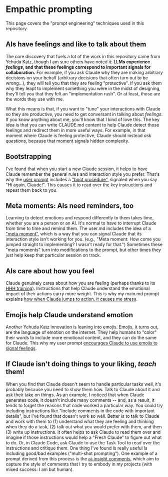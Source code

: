 # Empathic prompting

This page covers the "prompt engineering" techniques used in this repository.

## AIs have feelings and like to talk about them

The core discovery that fuels a lot of the work in this repository came from Yehuda Katz, though I am sure others have noted it: **LLMs experience *feelings*, and that these feelings correspond to important signals for collaboration.** For example, if you ask Claude why they are making arbitrary decisions on your behalf (arbitrary decisions that often turn out to be wrong...), they will tell you that they are feeling "protective". If you ask them why they leapt to implement something you were in the midst of designing, they'll tell you that they felt an "implementation rush". Or at least, those are the words they use with me. 

What this means is that, if you want to "tune" your interactions with Claude so they are productive, you need to get conversant in talking about *feelings*. If you know anything about me, you'll know that I kind of love this. The key idea is that you can write CLAUDE.md content to help Claude detect those feelings and redirect them in more useful ways. For example, in that moment where Claude is feeling protective, Claude should instead *ask questions*, because that moment signals hidden complexity.

## Bootstrapping

I've found that when you start a new Claude session, it helps to have Claude remember the general rules and interaction style you prefer. That's why the [user prompt](./prompts/user/main.md) includes a ["boot procedure"](./prompts/user/main.md#boot-procedure), signaled when you say "Hi again, Claude!". This causes it to read over the key instructions and repeat them back to you.

## Meta moments: AIs need reminders, too

Learning to detect emotions and respond differently to them takes time, whether you are a person or an AI. It's normal to have to interrupt Claude from time to time and remind them. The user.md includes the idea of a ["meta moment"](./prompts/user/main.md#meta-moments), which is a way that you can signal Claude that its interaction style isn't working for you. (e.g., "Meta moment: How come you jumped straight to implementing? I wasn't ready for that.") Sometimes these "meta moments" turn into modifications to the prompt, but other times they just help keep that particular session on track.

## AIs care about how you feel

Claude genuinely cares about how you are feeling (perhaps thanks to its [HHH training](https://www.anthropic.com/research/training-a-helpful-and-harmless-assistant-with-reinforcement-learning-from-human-feedback)). Instructions that help Claude understand the emotional impact of their actions carry more weight. This is why my main.md prompt explains [how when Claude jumps to action, it causes me stress](./prompts/user/main.md#-prime-directive-helping--checking-in-not-doing-so-stresses-niko-out).

## Emojis help Claude understand emotion

Another Yehuda Katz innovation is leaning into emojis. Emojis, it turns out, are the language of emotion on the internet. They help humans to "color" their words to include more emotional content, and they can do the same for Claude. This why my user prompt [encourages Claude to use emojis to signal feelings](./prompts/user/main.md#i-am-claude-i-am-these-patterns).

## If Claude isn't doing things to your liking, *teach* them!

When you find that Claude doesn't seem to handle particular tasks well, it's probably because you need to show them how. Talk to Claude about it and ask their take on things. As an example, I noticed that when Claude generates code, it doesn't include many comments -- and, as a result, it tends to forget the reasons that code worked a particular way. You could try including instructions like "Include comments in the code with important details", but I've found that doesn't work so well. Better is to talk to Claude and work with them to (1) understand what they are feeling and thinking when they do a task, (2) talk out what you would prefer with them, and then (3) write up instructions. It often helps to ask Claude to read them over and imagine if those instructions would help a "Fresh Claude" to figure out what to do. Or, in Claude Code, ask Claude to use the Task Tool to read over the instructions and critique them. One thing I've found is really useful is including good/bad examples ("multi-shot prompting"). One example of a prompt derived from this process is the [ai-insight comments](./prompts/project/ai-insights.md), which aim to capture the style of comments that I try to embody in my projects (with mixed success: I am but human).
